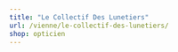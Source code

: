 ```yaml
---
title: "Le Collectif Des Lunetiers"
url: /vienne/le-collectif-des-lunetiers/
shop: opticien
---
```

